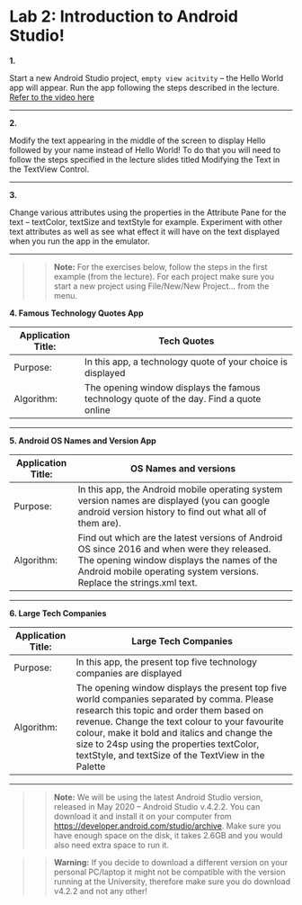 # Lab 2: Introduction to Android Studio!
    
**1.**

Start a new Android Studio project, `empty view acitvity` – the Hello World app will appear. Run the app following the steps described in the lecture. 
[Refer to the video here](https://gre.cloud.panopto.eu/Panopto/Pages/Viewer.aspx?id=b27997df-7667-4444-973f-b1c000b894e5)
______

**2.** 

Modify the text appearing in the middle of the screen to display Hello followed by your name instead of Hello World! To do that you will need to follow the steps specified in the lecture slides titled Modifying the Text in the TextView Control.
_____

**3.**

Change various attributes using the properties in the Attribute Pane for the text – textColor, textSize and textStyle for example. Experiment with other text attributes as well as see what effect it will have on the text displayed when you run the app in the emulator.
__________

>> **Note:** For the exercises below, follow the steps in the first example (from the lecture). For each project make sure you start a new project using File/New/New Project… from the menu. 

**4. Famous Technology Quotes App**

|Application Title:  |Tech Quotes|
|----|----|
|Purpose: |In this app, a technology quote of your choice is displayed |
|Algorithm: | The opening window displays the famous technology quote of the day. Find a quote online|
___________________

**5. Android OS Names and Version App**

|Application Title: |OS Names and versions|
|---|---|
|Purpose:|In this app, the Android mobile operating system version names are displayed (you can google android version history to find out what all of them are).|
|Algorithm:|Find out which are the latest versions of Android OS since 2016 and when were they released.  The opening window displays the names of the Android mobile operating system versions.  Replace the strings.xml text.|
___________________

**6. Large Tech Companies**


|Application Title: |Large Tech Companies|
|---|---|
|Purpose:| In this app, the present top five technology companies are displayed |
|Algorithm:| The opening window displays the present top five world companies separated by comma. Please research this topic and order them based on revenue. Change the text colour to your favourite colour, make it bold and italics and change the size to 24sp using the properties textColor, textStyle, and textSize of the TextView in the Palette|
___________________

>> **Note:** We will be using the latest Android Studio version, released in May 2020 – Android Studio v.4.2.2. You can download it and install it on your computer from https://developer.android.com/studio/archive. Make sure you have enough space on the disk, it takes 2.6GB and you would also need extra space to run it.

>> **Warning:** If you decide to download a different version on your personal PC/laptop it might not be compatible with the version running at the University, therefore make sure you do download v4.2.2 and not any other!
